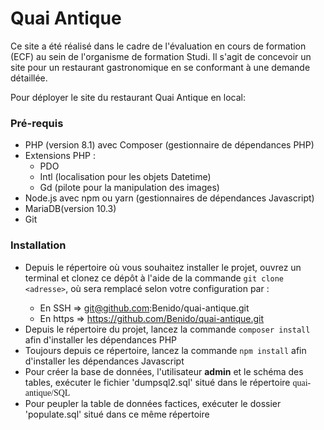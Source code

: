 # Quai Antique

Ce site a été réalisé dans le cadre de l'évaluation en cours de formation (ECF) au sein de l'organisme de formation Studi.
Il s'agit de concevoir un site pour un restaurant gastronomique en se conformant à une demande détaillée.

Pour déployer le site du restaurant Quai Antique en local:

### Pré-requis
* PHP (version 8.1) avec Composer (gestionnaire de dépendances PHP)
* Extensions PHP :
  * PDO
  * Intl (localisation pour les objets Datetime)
  * Gd (pilote pour la manipulation des images)
* Node.js avec npm ou yarn (gestionnaires de dépendances Javascript)
* MariaDB(version 10.3)
* Git

### Installation
* Depuis le répertoire où vous souhaitez installer le projet, ouvrez un terminal et clonez ce dépôt à l'aide de la commande ```git clone <adresse>```, où <adresse> sera remplacé selon votre configuration par : 
  * En SSH => git@github.com:Benido/quai-antique.git
  * En https => https://github.com/Benido/quai-antique.git
* Depuis le répertoire du projet, lancez la commande ```composer install``` afin d'installer les dépendances PHP
* Toujours depuis ce répertoire, lancez la commande ```npm install``` afin d'installer les dépendances Javascript
* Pour créer la base de données, l'utilisateur **admin** et le schéma des tables, exécuter le fichier 'dumpsql2.sql' situé dans le répertoire <span style="font-family:cascadia code">quai-antique/SQL</span>
* Pour peupler la table de données factices, exécuter le dossier 'populate.sql' situé dans ce même répertoire
